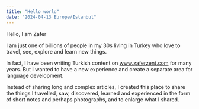 ```yaml
---
title: "Hello world"
date: "2024-04-13 Europe/Istanbul"
---
```


Hello, I am Zafer 

I am just one of billions of people in my 30s living in Turkey who love to travel, see, explore and learn new things. 

In fact, I have been writing Turkish content on www.zaferzent.com for many years. But I wanted to have a new experience and create a separate area for language development.

Instead of sharing long and complex articles, I created this place to share the things I travelled, saw, discovered, learned and experienced in the form of short notes and perhaps photographs, and to enlarge what I shared.
